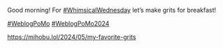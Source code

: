 Good morning! For [\#<span>WhimsicalWednesday</span>](https://social.lol/tags/WhimsicalWednesday) let’s make grits for breakfast!

[\#<span>WeblogPoMo</span>](https://social.lol/tags/WeblogPoMo) [\#<span>WeblogPoMo2024</span>](https://social.lol/tags/WeblogPoMo2024)

[<span class="invisible">https://</span><span class="ellipsis">mihobu.lol/2024/05/my-favorite</span><span class="invisible">-grits</span>](https://mihobu.lol/2024/05/my-favorite-grits)